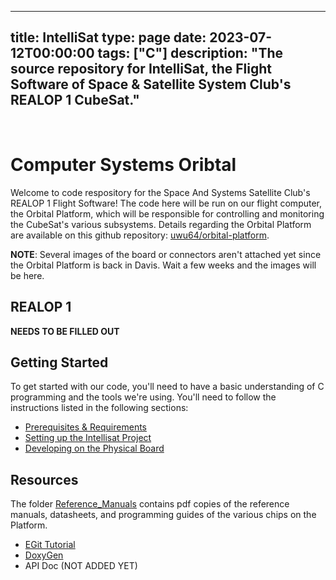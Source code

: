
---
title: IntelliSat
type: page
date: 2023-07-12T00:00:00
tags: ["C"]
description: "The source repository for IntelliSat, the Flight Software of Space & Satellite System Club's REALOP 1 CubeSat."
---


<br>


# Computer Systems Oribtal 
Welcome to code respository for the Space And Systems Satellite Club's REALOP 1 Flight Software! The code here will be run on our flight computer, the Orbital Platform, which will be responsible for controlling and monitoring the CubeSat's various subsystems. Details regarding the Orbital Platform are available on this github repository: [uwu64/orbital-platform](https://github.com/uwu64/orbital-platform).

**NOTE**: Several images of the board or connectors aren't attached yet since the Orbital Platform is back in Davis. Wait a few weeks and the images will be here.

## REALOP 1

**NEEDS TO BE FILLED OUT**

## Getting Started
To get started with our code, you'll need to have a basic understanding of C programming and the tools we're using. You'll need to follow the instructions listed in the following sections:
- [Prerequisites & Requirements](./Manuals/ide_and_project_setup/Necessary_Software.md)
- [Setting up the Intellisat Project](./Manuals/ide_and_project_setup/Setting_up.md)
- [Developing on the Physical Board](./Manuals/ide_and_project_setup/Building_Testing_Project.md)

## Resources
The folder [Reference_Manuals](./Manuals/Reference_Manuals/) contains pdf copies of the reference manuals, datasheets, and programming guides of the various chips on the Platform.

- [EGit Tutorial](https://eclipsesource.com/blogs/tutorials/egit-tutorial/)
- [DoxyGen](https://www.doxygen.nl/manual/index.html)
- API Doc (NOT ADDED YET)
